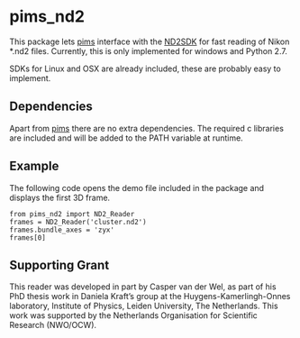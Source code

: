 pims_nd2
========

This package lets [pims](https://github.com/soft-matter/pims) interface with the [ND2SDK](http://www.nd2sdk.com) for fast reading of Nikon *.nd2 files.
Currently, this is only implemented for windows and Python 2.7.

SDKs for Linux and OSX are already included, these are probably easy to implement.

Dependencies
------------

Apart from [pims](https://github.com/soft-matter/pims) there are no extra dependencies. The required c libraries are included and will be added to the PATH variable at runtime. 

Example
-------

The following code opens the demo file included in the package and displays the first 3D frame.

    from pims_nd2 import ND2_Reader
    frames = ND2_Reader('cluster.nd2')
	frames.bundle_axes = 'zyx'
	frames[0]
	
Supporting Grant
----------------
This reader was developed in part by Casper van der Wel, as part of his PhD thesis work in Daniela Kraft’s group at the Huygens-Kamerlingh-Onnes laboratory, Institute of Physics, Leiden University, The Netherlands. This work was supported by the Netherlands Organisation for Scientific Research (NWO/OCW).

